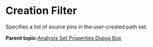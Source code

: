 # Creation Filter

Specifies a list of source pins in the user-created path set.

**Parent topic:**[Analysis Set Properties Dialog Box](GUID-27CD55C8-7634-447F-9C5B-43E390FD265B.md)

